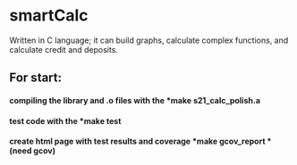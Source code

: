 # smartCalc
Written in C language; it can build graphs, calculate complex functions, and calculate credit and deposits.

## For start:
#### compiling the library and .o files with the *make s21_calc_polish.a
#### test code with the *make test
#### create html page with test results and coverage *make gcov_report *(need gcov)
